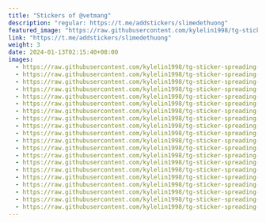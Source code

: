 ```yaml
---
title: "Stickers of @vetmang"
description: "regular: https://t.me/addstickers/slimedethuong"
featured_image: "https://raw.githubusercontent.com/kylelin1998/tg-sticker-spreading-worldwide-images/main/img/22c83b02-e451-4e2d-b02c-046f36a067d1.jpg"
link: "https://t.me/addstickers/slimedethuong"
weight: 3
date: 2024-01-13T02:15:40+08:00
images:
  - https://raw.githubusercontent.com/kylelin1998/tg-sticker-spreading-worldwide-images/main/img/22c83b02-e451-4e2d-b02c-046f36a067d1.jpg
  - https://raw.githubusercontent.com/kylelin1998/tg-sticker-spreading-worldwide-images/main/img/d99563a9-589e-4521-8ec7-4fb3bac88c81.jpg
  - https://raw.githubusercontent.com/kylelin1998/tg-sticker-spreading-worldwide-images/main/img/bfce90fd-21fd-4355-b233-abc9269c8e32.jpg
  - https://raw.githubusercontent.com/kylelin1998/tg-sticker-spreading-worldwide-images/main/img/86567b95-91f6-4fc3-9a91-a5f1b10c76a3.jpg
  - https://raw.githubusercontent.com/kylelin1998/tg-sticker-spreading-worldwide-images/main/img/ea2a1237-4990-4be0-aa8a-71c0f9ecb238.jpg
  - https://raw.githubusercontent.com/kylelin1998/tg-sticker-spreading-worldwide-images/main/img/793f79d0-3d63-487d-bc93-bbcae3a5943a.jpg
  - https://raw.githubusercontent.com/kylelin1998/tg-sticker-spreading-worldwide-images/main/img/b5932da1-edfb-4ed8-b2f6-99019671bcec.jpg
  - https://raw.githubusercontent.com/kylelin1998/tg-sticker-spreading-worldwide-images/main/img/52634384-03e7-4324-b6c4-0ce8640c455f.jpg
  - https://raw.githubusercontent.com/kylelin1998/tg-sticker-spreading-worldwide-images/main/img/8157c3ed-5225-4786-bf20-3995194f7cb7.jpg
  - https://raw.githubusercontent.com/kylelin1998/tg-sticker-spreading-worldwide-images/main/img/d06ec36f-6d40-4852-af65-44b41747a0f6.jpg
  - https://raw.githubusercontent.com/kylelin1998/tg-sticker-spreading-worldwide-images/main/img/4dcb95c5-03d8-43fd-b0e8-861b8ad703df.jpg
  - https://raw.githubusercontent.com/kylelin1998/tg-sticker-spreading-worldwide-images/main/img/6985766e-b52a-4eaf-86d6-2c5ed3cb2765.jpg
  - https://raw.githubusercontent.com/kylelin1998/tg-sticker-spreading-worldwide-images/main/img/72908978-fed6-44db-b11d-7525ea0aae1d.jpg
  - https://raw.githubusercontent.com/kylelin1998/tg-sticker-spreading-worldwide-images/main/img/ec876bed-3838-40dc-aecc-b9bd25d0f4c1.jpg
  - https://raw.githubusercontent.com/kylelin1998/tg-sticker-spreading-worldwide-images/main/img/7d7e6119-f005-4745-b024-13496a9acda0.jpg
  - https://raw.githubusercontent.com/kylelin1998/tg-sticker-spreading-worldwide-images/main/img/dfc48b25-ca33-4204-9922-e23388dadc86.jpg
  - https://raw.githubusercontent.com/kylelin1998/tg-sticker-spreading-worldwide-images/main/img/15d5d63e-bfd5-4a9d-9590-205a0548b2d6.jpg
  - https://raw.githubusercontent.com/kylelin1998/tg-sticker-spreading-worldwide-images/main/img/e7b89a2c-2a24-4ee7-87ce-98c380f16239.jpg
  - https://raw.githubusercontent.com/kylelin1998/tg-sticker-spreading-worldwide-images/main/img/b2dccc99-3be1-4d8e-a8a6-e01081dcb2b5.jpg
  - https://raw.githubusercontent.com/kylelin1998/tg-sticker-spreading-worldwide-images/main/img/03064a15-7be8-4c9a-b71a-32c1ba184d5f.jpg
---
```

